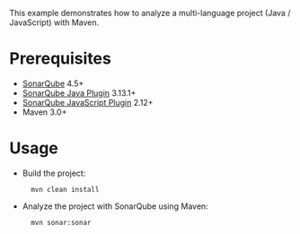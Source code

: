 This example demonstrates how to analyze a multi-language project (Java / JavaScript) with Maven.

Prerequisites
=============
* [SonarQube](http://www.sonarqube.org/downloads/) 4.5+
* [SonarQube Java Plugin](http://docs.sonarqube.org/display/PLUG/Java+Plugin) 3.13.1+
* [SonarQube JavaScript Plugin](http://docs.sonarqube.org/display/PLUG/JavaScript+Plugin) 2.12+
* Maven 3.0+

Usage
=====
* Build the project:

        mvn clean install

* Analyze the project with SonarQube using Maven:

        mvn sonar:sonar
